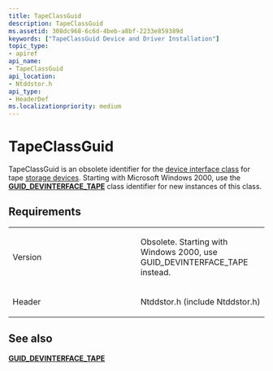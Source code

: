 ```yaml
---
title: TapeClassGuid
description: TapeClassGuid
ms.assetid: 308dc968-6c6d-4beb-a8bf-2233e859389d
keywords: ["TapeClassGuid Device and Driver Installation"]
topic_type:
- apiref
api_name:
- TapeClassGuid
api_location:
- Ntddstor.h
api_type:
- HeaderDef
ms.localizationpriority: medium
---
```


# TapeClassGuid


TapeClassGuid is an obsolete identifier for the [device interface class](https://msdn.microsoft.com/library/windows/hardware/ff541339) for tape [storage devices](https://msdn.microsoft.com/library/windows/hardware/ff566969). Starting with Microsoft Windows 2000, use the [**GUID_DEVINTERFACE_TAPE**](guid-devinterface-tape.md) class identifier for new instances of this class.

Requirements
------------

<table>
<colgroup>
<col width="50%" />
<col width="50%" />
</colgroup>
<tbody>
<tr class="odd">
<td align="left"><p>Version</p></td>
<td align="left"><p>Obsolete. Starting with Windows 2000, use GUID_DEVINTERFACE_TAPE instead.</p></td>
</tr>
<tr class="even">
<td align="left"><p>Header</p></td>
<td align="left">Ntddstor.h (include Ntddstor.h)</td>
</tr>
</tbody>
</table>

## See also


[**GUID_DEVINTERFACE_TAPE**](guid-devinterface-tape.md)

 

 






